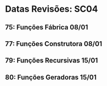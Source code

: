 # Datas Revisões: SC04

## 75: Funções Fábrica 08/01

## 77: Funções Construtora 08/01

## 79: Funções Recursivas 15/01

## 80: Funções Geradoras 15/01
